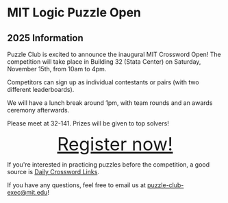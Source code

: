 # MIT Logic Puzzle Open

<!-- ## Information

The 2025 MIT Logic Puzzle Open has concluded.

## Archives

- [2025 MIT Logic Puzzle Open](2025/index.html)
- [2024 MIT Logic Puzzle Open](2024/index.html)
- [2023 MIT Logic Puzzle Open](2023/index.html)
-->

## 2025 Information

Puzzle Club is excited to announce the inaugural MIT Crossword Open! The competition will take place in Building 32 (Stata Center) on Saturday, November 15th, from 10am to 4pm.

Competitors can sign up as individual contestants or pairs (with two different leaderboards).

We will have a lunch break around 1pm, with team rounds and an awards ceremony afterwards.

Please meet at 32-141. Prizes will be given to top solvers!

<div style="font-size: 3em; text-align: center;">
<a href="https://forms.gle/iXT3HpQLgqcQbeH48">Register now!</a>
</div>

If you're interested in practicing puzzles before the competition, a good source is [Daily Crossword Links](https://dailycrosswordlinks.com/).

If you have any questions, feel free to email us at puzzle-club-exec@mit.edu!
